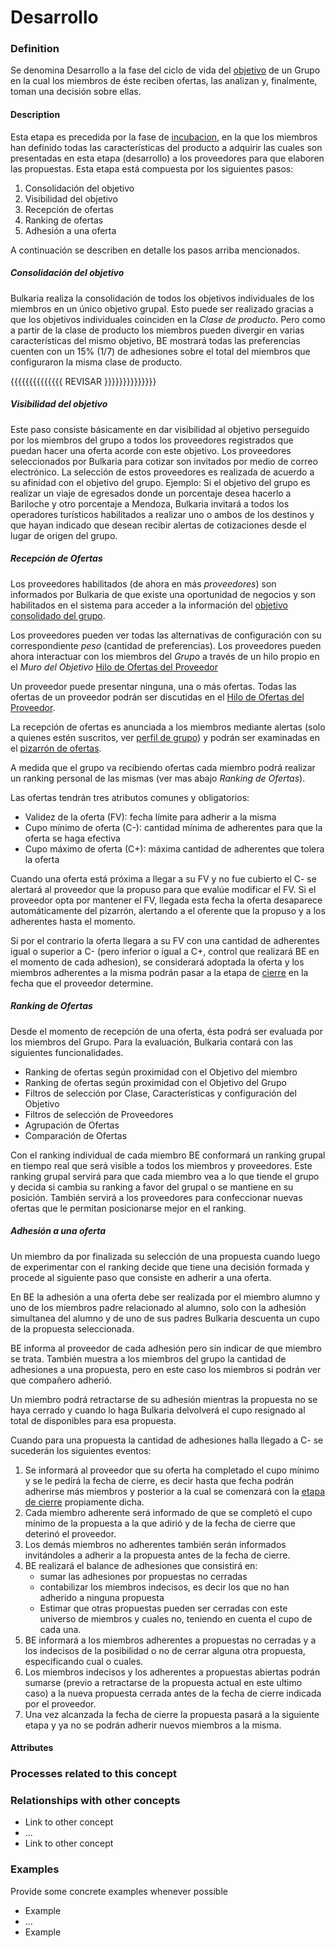 Desarrollo
======

### Definition

Se denomina Desarrollo a la fase del ciclo de vida del [objetivo](objetivo.md) de un Grupo en la cual los miembros de éste reciben ofertas, las analizan y, finalmente, toman una decisión sobre ellas.

#### Description

Esta etapa es precedida por la fase de [incubacion](incubacion.md), en la que los miembros han definido todas las características del producto a adquirir las cuales son presentadas en esta etapa (desarrollo) a los proveedores para que elaboren las propuestas. Esta etapa está compuesta por los siguientes pasos:

1. Consolidación del objetivo
1. Visibilidad del objetivo
1. Recepción de ofertas
1. Ranking de ofertas
1. Adhesión a una oferta

A continuación se describen en detalle los pasos arriba mencionados.

##### Consolidación del objetivo

Bulkaria realiza la consolidación de todos los objetivos individuales de los miembros en un único objetivo grupal. Esto puede ser realizado gracias a que los objetivos individuales coinciden en la _Clase de producto_.
Pero como a partir de la clase de producto los miembros pueden divergir en varias características del mismo objetivo, BE mostrará todas las preferencias cuenten con un 15% (1/7) de adhesiones sobre el total del miembros que configuraron la misma clase de producto.

{{{{{{{{{{{{{{ REVISAR }}}}}}}}}}}}}}

##### Visibilidad del objetivo

Este paso consiste básicamente en dar visibilidad al objetivo perseguido por los miembros del grupo a todos los proveedores registrados que puedan hacer una oferta acorde con este objetivo. Los proveedores seleccionados por Bulkaria para cotizar son invitados por medio de correo electrónico. La selección de estos proveedores es realizada de acuerdo a su afinidad con el objetivo del grupo. Ejemplo: Si el objetivo del grupo es realizar un viaje de egresados donde un porcentaje desea hacerlo a Bariloche y otro porcentaje a Mendoza, Bulkaria invitará a todos los operadores turísticos habilitados a realizar uno o ambos de los destinos y que hayan indicado que desean recibir alertas de cotizaciones desde el lugar de origen del grupo.

##### Recepción de Ofertas

Los proveedores habilitados (de ahora en más _proveedores_) son informados por Bulkaria de que existe una oportunidad de negocios y son habilitados en el sistema para acceder a la información del [objetivo consolidado del grupo](incubacion.md).

Los proveedores pueden ver todas las alternativas  de configuración con su correspondiente _peso_ (cantidad de preferencias). Los proveedores pueden ahora interactuar con los miembros del _Grupo_ a través de un hilo propio en el _Muro del Objetivo_ [Hilo de Ofertas del Proveedor](hilo_ofertas.md) 

Un proveedor puede presentar ninguna, una o más ofertas. Todas las ofertas de un proveedor podrán ser discutidas en el [Hilo de Ofertas del Proveedor](hilo_ofertas.md).  

La recepción de ofertas es anunciada a los miembros mediante alertas (solo a quienes estén suscritos, ver [perfil de grupo](perfil-de-grupo.md)) y podrán ser examinadas en el [pizarrón de ofertas](offer-blackboard.md).

A medida que el grupo va recibiendo ofertas cada miembro podrá realizar un ranking personal de las mismas (ver mas abajo _Ranking de Ofertas_). 

Las ofertas tendrán tres atributos comunes y obligatorios:
* Validez de la oferta (FV): fecha límite para adherir a la misma
* Cupo mínimo de oferta (C-): cantidad mínima de adherentes para que la oferta se haga efectiva
* Cupo máximo de oferta (C+): máxima cantidad de adherentes que tolera la oferta

Cuando una oferta está próxima a llegar a su FV y no fue cubierto el C- se alertará al proveedor que la propuso para que evalúe modificar el FV. Si el proveedor opta por mantener el FV, llegada esta fecha la oferta  desaparece automáticamente del pizarrón, alertando a el oferente que la propuso y a los adherentes hasta el momento.

Si por el contrario la oferta llegara a su FV con una cantidad de adherentes igual o superior a C- (pero inferior o igual a C+, control que realizará BE en el momento de cada adhesion), se considerará adoptada la oferta y los miembros adherentes a la misma podrán pasar a la etapa de [cierre](cierre.md) en la fecha que el proveedor determine.

##### Ranking de Ofertas

Desde el momento de recepción de una oferta, ésta podrá ser evaluada por los miembros del Grupo. Para la evaluación, Bulkaria contará con las siguientes funcionalidades.

* Ranking de ofertas según proximidad con el Objetivo del miembro
* Ranking de ofertas según proximidad con el Objetivo del Grupo
* Filtros de selección por Clase, Características y configuración del Objetivo
* Filtros de selección de Proveedores
* Agrupación de Ofertas
* Comparación de Ofertas

Con el ranking individual de cada miembro BE conformará un ranking grupal en tiempo real que será visible a todos los miembros y proveedores. Este ranking grupal servirá para que cada miembro vea a lo que tiende el grupo y decida si cambia su ranking a favor del grupal o se mantiene en su posición. También servirá a los proveedores para confeccionar nuevas ofertas que le permitan posicionarse mejor en el ranking.

##### Adhesión a una oferta

Un miembro da por finalizada su selección de una propuesta cuando luego de experimentar con el ranking decide que tiene una decisión formada y procede al siguiente paso que consiste en adherir a una oferta.

En BE la adhesión a una oferta debe ser realizada por el miembro alumno y uno de los miembros padre relacionado al alumno, solo con la adhesión simultanea del alumno y de uno de sus padres Bulkaria descuenta un cupo de la propuesta seleccionada.

BE informa al proveedor de cada adhesión pero sin indicar de que miembro se trata. También muestra a los miembros del grupo la cantidad de adhesiones a una propuesta, pero en este caso los miembros si podrán ver que compañero adherió.

Un miembro podrá retractarse de su adhesión mientras la propuesta no se haya cerrado y cuando lo haga Bulkaria delvolverá el cupo resignado al total de disponibles para esa propuesta.

Cuando para una propuesta la cantidad de adhesiones halla llegado a C- se sucederán los siguientes eventos:

1. Se informará al proveedor que su oferta ha completado el cupo mínimo y se le pedirá la fecha de cierre, es decir hasta que fecha podrán adherirse más miembros y posterior a la cual se comenzará con la [etapa de cierre](cierre.md) propiamente dicha.
1. Cada miembro adherente será informado de que se completó el cupo mínimo de la propuesta a la que adirió y de la fecha de cierre que deterinó el proveedor.
1. Los demás miembros no adherentes también serán informados invitándoles a adherir a la propuesta antes de la fecha de cierre.
1. BE realizará el balance de adhesiones que consistirá en:
    * sumar las adhesiones por propuestas no cerradas
    * contabilizar los miembros indecisos, es decir los que no han adherido a ninguna propuesta
    * Estimar que otras propuestas pueden ser cerradas con este universo de miembros y cuales no, teniendo en cuenta el cupo de cada una.
1. BE informará a los miembros adherentes a propuestas no cerradas y a los indecisos de la posibilidad o no de cerrar alguna otra propuesta, especificando cual o cuales.
1. Los miembros indecisos y los adherentes a propuestas abiertas podrán sumarse (previo a retractarse de la propuesta actual en este ultimo caso) a la nueva propuesta cerrada antes de la fecha de cierre indicada por el proveedor.
1. Una vez alcanzada la fecha de cierre la propuesta pasará a la siguiente etapa y ya no se podrán adherir nuevos miembros a la misma.

#### Attributes

### Processes related to this concept

### Relationships with other concepts
* Link to other concept 
* ...
* Link to other concept

### Examples 

Provide some concrete examples whenever possible
* Example 
* ...
* Example
